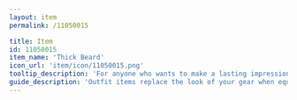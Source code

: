 ```yaml
---
layout: item
permalink: /11050015

title: Item
id: 11050015
item_name: 'Thick Beard'
icon_url: 'item/icon/11050015.png'
tooltip_description: 'For anyone who wants to make a lasting impression.'
guide_description: 'Outfit items replace the look of your gear when equipped.'
---
```

